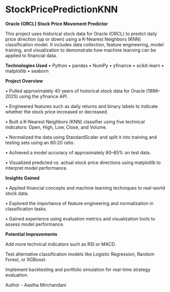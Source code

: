 # StockPricePredictionKNN

**Oracle (ORCL) Stock Price Movement Predictor**

This project uses historical stock data for Oracle (ORCL) to predict daily price direction (up or down) using a K-Nearest Neighbors (KNN) classification model. It includes data collection, feature engineering, model training, and visualization to demonstrate how machine learning can be applied to financial data.

**Technologies Used**
• Python 
• pandas
• NumPy 
• yfinance
• scikit-learn 
• matplotlib
• seaborn

**Project Overview**

• Pulled approximately 40 years of historical stock data for Oracle (1986–2025) using the yfinance API.

• Engineered features such as daily returns and binary labels to indicate whether the stock price increased or decreased.

• Built a K-Nearest Neighbors (KNN) classifier using five technical indicators: Open, High, Low, Close, and Volume.

• Normalized the data using StandardScaler and split it into training and testing sets using an 80:20 ratio.

• Achieved a model accuracy of approximately 80–85% on test data.

• Visualized predicted vs. actual stock price directions using matplotlib to interpret model performance.

**Insights Gained**

• Applied financial concepts and machine learning techniques to real-world stock data.

• Explored the importance of feature engineering and normalization in classification tasks.

• Gained experience using evaluation metrics and visualization tools to assess model performance.

**Potential Improvements**

Add more technical indicators such as RSI or MACD.

Test alternative classification models like Logistic Regression, Random Forest, or XGBoost.

Implement backtesting and portfolio simulation for real-time strategy evaluation.

Author -
Aastha Mirchandani

